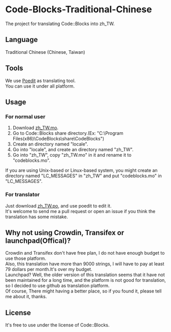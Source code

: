 # Code-Blocks-Traditional-Chinese
The project for translating Code::Blocks into zh_TW.  

## Language
Traditional Chinese (Chinese, Taiwan)  

## Tools
We use [Poedit](https://poedit.net/) as translating tool.  
You can use it under all platform.  

## Usage
### For normal user
1. Download [zh_TW.mo]().  
2. Go to Code::Blocks share directory.(Ex: "C:\Program Files(x86)\CodeBlocks\share\CodeBlocks")  
3. Create an directory named "locale".  
4. Go into "locale", and create an directory named "zh_TW".  
5. Go into "zh_TW", copy "zh_TW.mo" in it and rename it to "codeblocks.mo".  

If you are using Unix-based or Linux-based system, you might create an directory named "LC_MESSAGES" in "zh_TW" and put "codeblocks.mo" in "LC_MESSAGES".  

### For translator
Just download [zh_TW.po](), and use poedit to edit it.  
It's welcome to send me a pull request or open an issue if you think the translation has some mistake.  

## Why not using Crowdin, Transifex or launchpad(Offical)?
Crowdin and Transifex don't have free plan, I do not have enough budget to use those platform.  
Also, this translation have more than 9000 strings, I will have to pay at least 79 dollars per month.It's over my budget.  
Launchpad? Well, the older version of this translation seems that it have not been maintained for a long time, and the platform is not good for translation, so I decided to use github as translation platform.  
Of course, There might having a better place, so if you found it, please tell me about it, thanks.  

## License
It's free to use under the license of Code::Blocks.  
